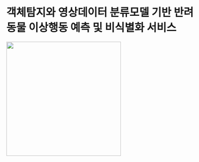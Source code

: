 # 객체탐지와 영상데이터 분류모델 기반 반려동물 이상행동 예측 및 비식별화 서비스
<img src="![logo_white](https://github.com/2022-SMHRD-KDT-DataDesign-1/Fillna/assets/122239382/7c8322c6-4b3c-46ca-857c-0a8b6025f29c)" width="300" align="center">
